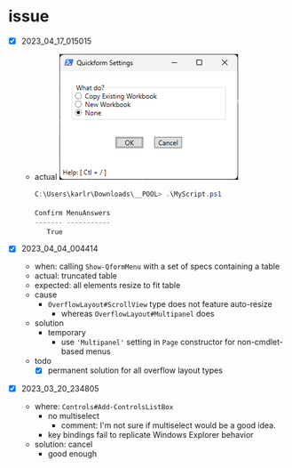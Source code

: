 # issue

- [x] 2023_04_17_015015

  - actual
    ![2023_04_17_015102](./res/2023_04_17_015102.png)
    ```powershell
    C:\Users\karlr\Downloads\__POOL> .\MyScript.ps1

    Confirm MenuAnswers
    ------- -----------
       True
    ```

- [x] 2023_04_04_004414
  
  - when: calling ``Show-QformMenu`` with a set of specs containing a table
  - actual: truncated table
  - expected: all elements resize to fit table
  - cause
    - ``OverflowLayout#ScrollView`` type does not feature auto-resize
      - whereas ``OverflowLayout#Multipanel`` does
  - solution
    - temporary
      - use ``'Multipanel'`` setting in ``Page`` constructor for non-cmdlet-based menus
  - todo
    - [x] permanent solution for all overflow layout types

- [x] 2023_03_20_234805
  
  - where: ``Controls#Add-ControlsListBox``
    - no multiselect
      - comment: I'm not sure if multiselect would be a good idea.
    - key bindings fail to replicate Windows Explorer behavior
  - solution: cancel
    - good enough
